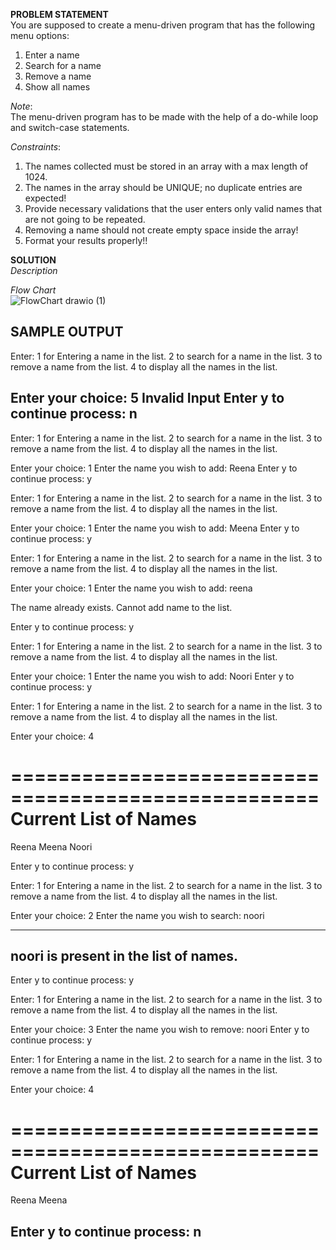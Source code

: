 
**PROBLEM STATEMENT**  
You are supposed to create a menu-driven program that has the following menu options:
1. Enter a name
2. Search for a name
3. Remove a name
4. Show all names

*Note*:  
The menu-driven program has to be made with the help of a do-while loop and switch-case statements.

*Constraints*:  
1. The names collected must be stored in an array with a max length of 1024.
2. The names in the array should be UNIQUE; no duplicate entries are expected!
3. Provide necessary validations that the user enters only valid names that are not going to be repeated.
4. Removing a name should not create empty space inside the array!
5. Format your results properly!!

**SOLUTION**  
*Description*  

*Flow Chart*  
![FlowChart drawio (1)](https://user-images.githubusercontent.com/118504536/217501264-a3011f18-e43d-47c2-accf-32f9739f51d6.png)



**SAMPLE OUTPUT**
--------------------------------------------------------------------------------------------------------------------
Enter:
 1 for Entering a name in the list.
 2 to search for a name in the list.
 3 to remove a name from the list.
 4 to display all the names in the list.

Enter your choice: 5
Invalid Input
Enter y to continue process: n
--------------------------------------------------------------------------------------------------------------------
Enter:
 1 for Entering a name in the list.
 2 to search for a name in the list.
 3 to remove a name from the list.
 4 to display all the names in the list.

Enter your choice: 1
Enter the name you wish to add: Reena
Enter y to continue process: y

Enter:
 1 for Entering a name in the list.
 2 to search for a name in the list.
 3 to remove a name from the list.
 4 to display all the names in the list.

Enter your choice: 1
Enter the name you wish to add: Meena
Enter y to continue process: y

Enter:
 1 for Entering a name in the list.
 2 to search for a name in the list.
 3 to remove a name from the list.
 4 to display all the names in the list.

Enter your choice: 1
Enter the name you wish to add: reena

The name already exists. Cannot add name to the list.

Enter y to continue process: y

Enter:
 1 for Entering a name in the list.
 2 to search for a name in the list.
 3 to remove a name from the list.
 4 to display all the names in the list.

Enter your choice: 1
Enter the name you wish to add: Noori
Enter y to continue process: y

Enter:
 1 for Entering a name in the list.
 2 to search for a name in the list.
 3 to remove a name from the list.
 4 to display all the names in the list.

Enter your choice: 4

====================================================
                Current List of Names
====================================================
Reena
Meena
Noori

Enter y to continue process: y

Enter:
 1 for Entering a name in the list.
 2 to search for a name in the list.
 3 to remove a name from the list.
 4 to display all the names in the list.

Enter your choice: 2
Enter the name you wish to search: noori

--------------------------------------------------
noori is present in the list of names.
--------------------------------------------------

Enter y to continue process: y

Enter:
 1 for Entering a name in the list.
 2 to search for a name in the list.
 3 to remove a name from the list.
 4 to display all the names in the list.

Enter your choice: 3
Enter the name you wish to remove: noori
Enter y to continue process: y

Enter:
 1 for Entering a name in the list.
 2 to search for a name in the list.
 3 to remove a name from the list.
 4 to display all the names in the list.

Enter your choice: 4

====================================================
                Current List of Names
====================================================
Reena
Meena

Enter y to continue process: n
--------------------------------------------------------------------------------------------------------------------
